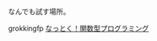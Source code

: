 なんでも試す場所。


grokkingfp [なっとく！関数型プログラミング](https://github.com/k1rof18/Experimentarium#:~:text=2%20Commits-,grokkingfp,-1%E7%AB%A0)
